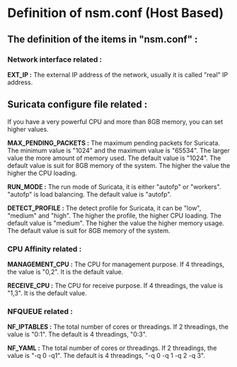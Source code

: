 # **Definition of nsm.conf (Host Based)**

## The definition of the items in "nsm.conf" :

### Network interface related :

**EXT_IP :** The external IP address of the network, usually it is called "real" IP address.


## Suricata configure file related :

If you have a very powerful CPU and more than 8GB memory, you can set higher values.

**MAX_PENDING_PACKETS :** The maximum pending packets for Suricata.  The minimum value is "1024" and the maximum value is "65534".  The larger value the more amount of memory used.  The default value is "1024".  The default value is suit for 8GB memory of the system.  The higher the value the higher the CPU loading.

**RUN_MODE :** The run mode of Suricata, it is either "autofp" or "workers".  "autofp" is load balancing.  The default value is "autofp".

**DETECT_PROFILE :** The detect profile for Suricata, it can be "low", "medium" and "high".  The higher the profile, the higher CPU loading.  The default value is "medium".  The higher the value the higher memory usage.  The default value is suit for 8GB memory of the system.


### CPU Affinity related :

**MANAGEMENT_CPU :** The CPU for management purpose.  If 4 threadings, the value is "0,2".  It is the default value.

**RECEIVE_CPU :** The CPU for receive purpose.  If 4 threadings, the value is "1,3".  It is the default value.


### NFQUEUE related :

**NF_IPTABLES :** The total number of cores or threadings.  If 2 threadings, the value is "0:1".  The default is 4 threadings, "0:3".

**NF_YAML :** The total number of cores or threadings.  If 2 threadings, the value is "-q 0 -q1".  The default is 4 threadings, "-q 0 -q 1 -q 2 -q 3".




